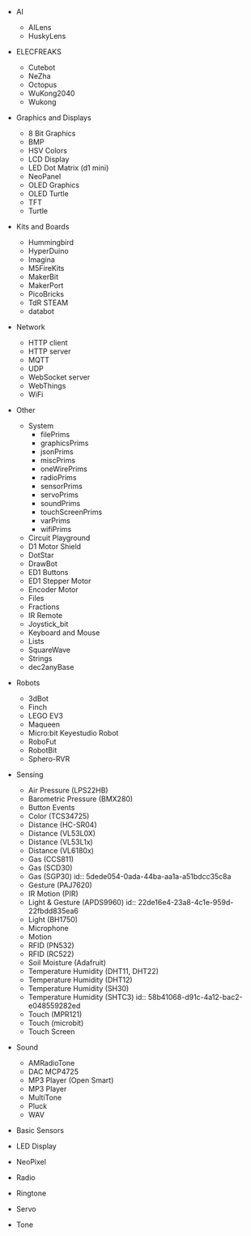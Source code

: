 - AI
  
	- AILens
	- HuskyLens
- ELECFREAKS
  
	- Cutebot
	- NeZha
	- Octopus
	- WuKong2040
	- Wukong
- Graphics and Displays
  
	- 8 Bit Graphics
	- BMP
	- HSV Colors
	- LCD Display
	- LED Dot Matrix (d1 mini)
	- NeoPanel
	- OLED Graphics
	- OLED Turtle
	- TFT
	- Turtle
- Kits and Boards
  
	- Hummingbird
	- HyperDuino
	- Imagina
	- M5FireKits
	- MakerBit
	- MakerPort
	- PicoBricks
	- TdR STEAM
	- databot
- Network
  
	- HTTP client
	- HTTP server
	- MQTT
	- UDP
	- WebSocket server
	- WebThings
	- WiFi
- Other
  
	- System
		- filePrims
		- graphicsPrims
		- jsonPrims
		- miscPrims
		- oneWirePrims
		- radioPrims
		- sensorPrims
		- servoPrims
		- soundPrims
		- touchScreenPrims
		- varPrims
		- wifiPrims
	- Circuit Playground
	- D1 Motor Shield
	- DotStar
	- DrawBot
	- ED1 Buttons
	- ED1 Stepper Motor
	- Encoder Motor
	- Files
	- Fractions
	- IR Remote
	- Joystick_bit
	- Keyboard and Mouse
	- Lists
	- SquareWave
	- Strings
	- dec2anyBase
- Robots
  
	- 3dBot
	- Finch
	- LEGO EV3
	- Maqueen
	- Micro:bit Keyestudio Robot
	- RoboFut
	- RobotBit
	- Sphero-RVR
- Sensing
  
	- Air Pressure (LPS22HB)
	- Barometric Pressure (BMX280)
	- Button Events
	- Color (TCS34725)
	- Distance (HC-SR04)
	- Distance (VL53L0X)
	- Distance (VL53L1x)
	- Distance (VL6180x)
	- Gas (CCS811)
	- Gas (SCD30)
	- Gas (SGP30)
	  id:: 5dede054-0ada-44ba-aa1a-a51bdcc35c8a
	- Gesture (PAJ7620)
	- IR Motion (PIR)
	- Light & Gesture (APDS9960)
	  id:: 22de16e4-23a8-4c1e-959d-22fbdd835ea6
	- Light (BH1750)
	- Microphone
	- Motion
	- RFID (PN532)
	- RFID (RC522)
	- Soil Moisture (Adafruit)
	- Temperature Humidity (DHT11, DHT22)
	- Temperature Humidity (DHT12)
	- Temperature Humidity (SH30)
	- Temperature Humidity (SHTC3)
	  id:: 58b41068-d91c-4a12-bac2-e048559282ed
	- Touch (MPR121)
	- Touch (microbit)
	- Touch Screen
- Sound
  
	- AMRadioTone
	- DAC MCP4725
	- MP3 Player (Open Smart)
	- MP3 Player
	- MultiTone
	- Pluck
	- WAV
- Basic Sensors
- LED Display
- NeoPixel
- Radio
- Ringtone
- Servo
- Tone